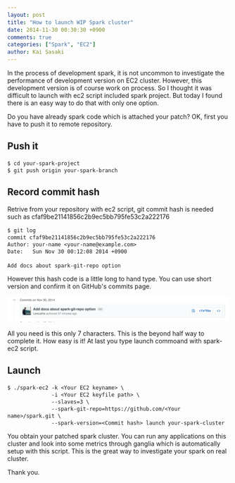 ```yaml
---
layout: post
title: "How to launch WIP Spark cluster"
date: 2014-11-30 00:30:30 +0900
comments: true
categories: ["Spark", "EC2"]
author: Kai Sasaki
---
```


In the process of development spark, it is not uncommon to investigate the performance of development version on EC2 cluster.
However, this development version is of course work on process. So I thought it was difficult to launch with ec2 script included 
spark project. But today I found there is an easy way to do that with only one option.

<!-- more -->

Do you have already spark code which is attached your patch? OK, first you have to push it to remote repository.

## Push it

    $ cd your-spark-project
    $ git push origin your-spark-branch

## Record commit hash
Retrive from your repository with ec2 script, git commit hash is needed such as cfaf9be21141856c2b9ec5bb795fe53c2a222176 

    $ git log
    commit cfaf9be21141856c2b9ec5bb795fe53c2a222176
    Author: your-name <your-name@example.com>
    Date:   Sun Nov 30 00:12:08 2014 +0900
  
    Add docs about spark-git-repo option 

However this hash code is a little long to hand type. You can use short version and confirm it on GitHub's commits page.

![commit-hash](/images/posts/2014-11-30-how-to-ec2-spark-cluster/commit-hash.png)

All you need is this only 7 characters. This is the beyond half way to complete it. How easy is it!
At last you type launch commoand with spark-ec2 script.

## Launch

    $ ./spark-ec2 -k <Your EC2 keyname> \ 
                  -i <Your EC2 keyfile path> \
                  --slaves=3 \  
                  --spark-git-repo=https://github.com/<Your name>/spark.git \
                  --spark-version=<Commit hash> launch your-spark-cluster 

You obtain your patched spark cluster. You can run any applications on this cluster and look into some metrics through ganglia which is automatically
setup with this script. This is the great way to investigate your spark on real cluster.

Thank you.

